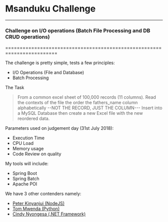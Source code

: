 # Msanduku Challenge

---
### Challenge on I/O operations (Batch File Processing and DB CRUD operations)
========================================================================

The challenge is pretty simple, tests a few principles: 

* I/O Operations (File and Database)
* Batch Processing

The Task

> From a common excel sheet of 100,000 records (11 columns). Read the contexts of the file the order the fathers_name column alphabetically --NOT THE RECORD, JUST THE COLUMN--- Insert into a MySQL Database then create a new Excel file with the new reordered data.

Parameters used on judgement day (31st July 2018): 

* Execution Time 
* CPU Load
* Memory usage
* Code Review on quality


My tools will include: 

* Spring Boot 
* Spring Batch
* Apache POI

We have 3 other contenders namely:


* [Peter Kinyanjui (NodeJS)](https://github.com/PeterKinyanjui)
* [Tom Mwenda (Python)](https://github.com/tommwenda)
* [Cindy Nyongesa (.NET Framework)](https://github.com/)


